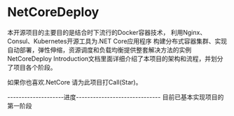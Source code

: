 # NetCoreDeploy
本开源项目的主要目的是结合时下流行的Docker容器技术，
利用Nginx、Consul、Kubernetes开源工具为.NET Core应用程序
构建分布式容器集群、实现自动部署，弹性伸缩，资源调度和负载均衡提供整套解决方法的实例
NetCoreDeploy Introduction文档里面详细介绍了本项目的架构和流程，并划分了项目各个阶段。

如果你也喜欢.NetCore 请为此项目打Call(Star)。



--------------------进度------------------------------
目前已基本实现项目的第一阶段
